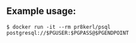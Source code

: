 
## Example usage:

```
$ docker run -it --rm pr8kerl/psql postgresql://$PGUSER:$PGPASS@$PGENDPOINT
```
